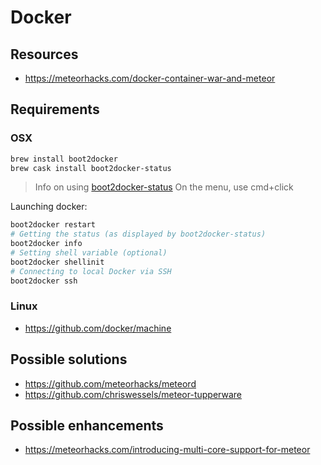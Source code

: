 # Docker
## Resources
* https://meteorhacks.com/docker-container-war-and-meteor

## Requirements
### OSX
```bash
brew install boot2docker
brew cask install boot2docker-status
```

> Info on using [boot2docker-status](https://github.com/nickgartmann/boot2docker-status)
> On the menu, use cmd+click

Launching docker:
```bash
boot2docker restart
# Getting the status (as displayed by boot2docker-status)
boot2docker info
# Setting shell variable (optional)
boot2docker shellinit
# Connecting to local Docker via SSH
boot2docker ssh
```

### Linux
* https://github.com/docker/machine

## Possible solutions
* https://github.com/meteorhacks/meteord
* https://github.com/chriswessels/meteor-tupperware

## Possible enhancements
- https://meteorhacks.com/introducing-multi-core-support-for-meteor
